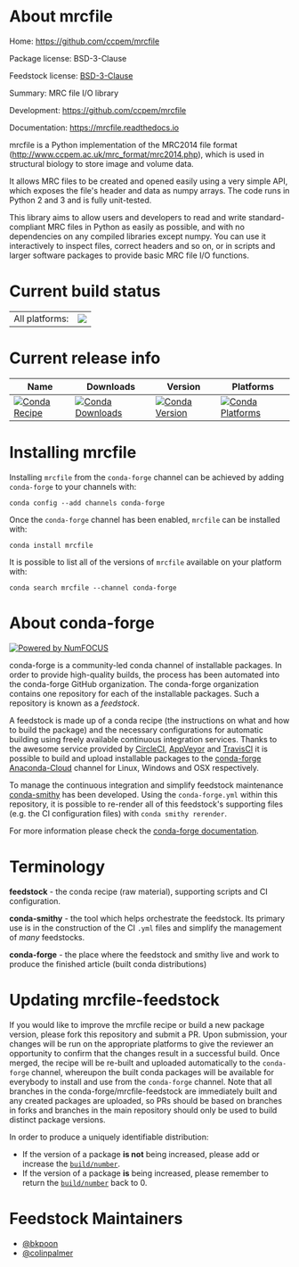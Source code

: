 About mrcfile
=============

Home: https://github.com/ccpem/mrcfile

Package license: BSD-3-Clause

Feedstock license: [BSD-3-Clause](https://github.com/conda-forge/mrcfile-feedstock/blob/master/LICENSE.txt)

Summary: MRC file I/O library

Development: https://github.com/ccpem/mrcfile

Documentation: https://mrcfile.readthedocs.io

mrcfile is a Python implementation of the MRC2014 file format
(http://www.ccpem.ac.uk/mrc_format/mrc2014.php), which is used in
structural biology to store image and volume data.

It allows MRC files to be created and opened easily using a very
simple API, which exposes the file's header and data as numpy
arrays. The code runs in Python 2 and 3 and is fully unit-tested.

This library aims to allow users and developers to read and write
standard-compliant MRC files in Python as easily as possible, and
with no dependencies on any compiled libraries except numpy. You can
use it interactively to inspect files, correct headers and so on, or
in scripts and larger software packages to provide basic MRC file
I/O functions.


Current build status
====================


<table><tr><td>All platforms:</td>
    <td>
      <a href="https://dev.azure.com/conda-forge/feedstock-builds/_build/latest?definitionId=6112&branchName=master">
        <img src="https://dev.azure.com/conda-forge/feedstock-builds/_apis/build/status/mrcfile-feedstock?branchName=master">
      </a>
    </td>
  </tr>
</table>

Current release info
====================

| Name | Downloads | Version | Platforms |
| --- | --- | --- | --- |
| [![Conda Recipe](https://img.shields.io/badge/recipe-mrcfile-green.svg)](https://anaconda.org/conda-forge/mrcfile) | [![Conda Downloads](https://img.shields.io/conda/dn/conda-forge/mrcfile.svg)](https://anaconda.org/conda-forge/mrcfile) | [![Conda Version](https://img.shields.io/conda/vn/conda-forge/mrcfile.svg)](https://anaconda.org/conda-forge/mrcfile) | [![Conda Platforms](https://img.shields.io/conda/pn/conda-forge/mrcfile.svg)](https://anaconda.org/conda-forge/mrcfile) |

Installing mrcfile
==================

Installing `mrcfile` from the `conda-forge` channel can be achieved by adding `conda-forge` to your channels with:

```
conda config --add channels conda-forge
```

Once the `conda-forge` channel has been enabled, `mrcfile` can be installed with:

```
conda install mrcfile
```

It is possible to list all of the versions of `mrcfile` available on your platform with:

```
conda search mrcfile --channel conda-forge
```


About conda-forge
=================

[![Powered by NumFOCUS](https://img.shields.io/badge/powered%20by-NumFOCUS-orange.svg?style=flat&colorA=E1523D&colorB=007D8A)](http://numfocus.org)

conda-forge is a community-led conda channel of installable packages.
In order to provide high-quality builds, the process has been automated into the
conda-forge GitHub organization. The conda-forge organization contains one repository
for each of the installable packages. Such a repository is known as a *feedstock*.

A feedstock is made up of a conda recipe (the instructions on what and how to build
the package) and the necessary configurations for automatic building using freely
available continuous integration services. Thanks to the awesome service provided by
[CircleCI](https://circleci.com/), [AppVeyor](https://www.appveyor.com/)
and [TravisCI](https://travis-ci.com/) it is possible to build and upload installable
packages to the [conda-forge](https://anaconda.org/conda-forge)
[Anaconda-Cloud](https://anaconda.org/) channel for Linux, Windows and OSX respectively.

To manage the continuous integration and simplify feedstock maintenance
[conda-smithy](https://github.com/conda-forge/conda-smithy) has been developed.
Using the ``conda-forge.yml`` within this repository, it is possible to re-render all of
this feedstock's supporting files (e.g. the CI configuration files) with ``conda smithy rerender``.

For more information please check the [conda-forge documentation](https://conda-forge.org/docs/).

Terminology
===========

**feedstock** - the conda recipe (raw material), supporting scripts and CI configuration.

**conda-smithy** - the tool which helps orchestrate the feedstock.
                   Its primary use is in the construction of the CI ``.yml`` files
                   and simplify the management of *many* feedstocks.

**conda-forge** - the place where the feedstock and smithy live and work to
                  produce the finished article (built conda distributions)


Updating mrcfile-feedstock
==========================

If you would like to improve the mrcfile recipe or build a new
package version, please fork this repository and submit a PR. Upon submission,
your changes will be run on the appropriate platforms to give the reviewer an
opportunity to confirm that the changes result in a successful build. Once
merged, the recipe will be re-built and uploaded automatically to the
`conda-forge` channel, whereupon the built conda packages will be available for
everybody to install and use from the `conda-forge` channel.
Note that all branches in the conda-forge/mrcfile-feedstock are
immediately built and any created packages are uploaded, so PRs should be based
on branches in forks and branches in the main repository should only be used to
build distinct package versions.

In order to produce a uniquely identifiable distribution:
 * If the version of a package **is not** being increased, please add or increase
   the [``build/number``](https://conda.io/docs/user-guide/tasks/build-packages/define-metadata.html#build-number-and-string).
 * If the version of a package **is** being increased, please remember to return
   the [``build/number``](https://conda.io/docs/user-guide/tasks/build-packages/define-metadata.html#build-number-and-string)
   back to 0.

Feedstock Maintainers
=====================

* [@bkpoon](https://github.com/bkpoon/)
* [@colinpalmer](https://github.com/colinpalmer/)

